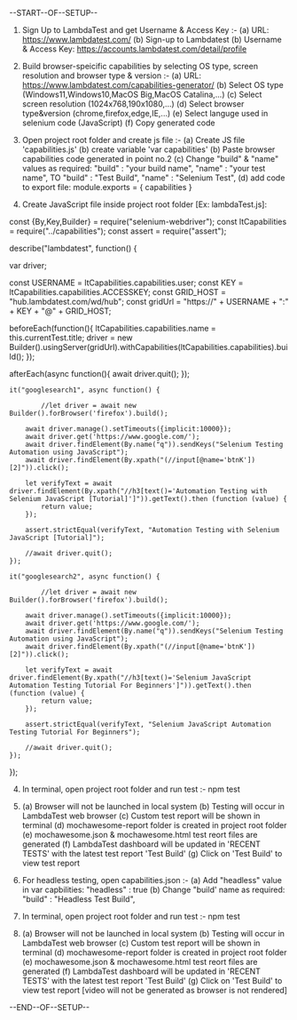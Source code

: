 --START--OF--SETUP--





1. Sign Up to LambdaTest and get Username & Access Key :-
	(a) URL: https://www.lambdatest.com/
	(b) Sign-up to Lambdatest
	(b) Username & Access Key: https://accounts.lambdatest.com/detail/profile

2. Build browser-speicific capabilities by selecting OS type, screen resolution and browser type & version :-
	(a) URL: https://www.lambdatest.com/capabilities-generator/
	(b) Select OS type (Windows11,Windows10,MacOS Big,MacOS Catalina,...)
	(c) Select screen resolution (1024x768,190x1080,...)
	(d) Select browser type&version (chrome,firefox,edge,IE,...)
	(e) Select languge used in selenium code (JavaScript)
	(f) Copy generated code

3. Open project root folder and create js file :-
	(a) Create JS file 'capabilities.js'
	(b) create variable 'var capabilities'
	(b) Paste browser capabilities code generated in point no.2
	(c) Change "build" & "name" values as required:
				"build" : "your build name",
				"name" : "your test name",
				TO
				"build" : "Test Build",
				"name" : "Selenium Test",
	(d) add code to export file:
				module.exports = {
					capabilities
				}

3. Create JavaScript file inside project root folder [Ex: lambdaTest.js]:

const {By,Key,Builder} = require("selenium-webdriver");
const ltCapabilities = require("../capabilities");
const assert = require("assert");

describe("lambdatest", function() {

var driver;

const USERNAME = ltCapabilities.capabilities.user;
const KEY = ltCapabilities.capabilities.ACCESSKEY;
const GRID_HOST = "hub.lambdatest.com/wd/hub";
const gridUrl = "https://" + USERNAME + ":" + KEY + "@" + GRID_HOST;

beforeEach(function(){
	ltCapabilities.capabilities.name = this.currentTest.title;
	driver = new Builder().usingServer(gridUrl).withCapabilities(ltCapabilities.capabilities).build();
});

afterEach(async function(){
	await driver.quit();
});

	it("googlesearch1", async function() {

    		//let driver = await new Builder().forBrowser('firefox').build();

		await driver.manage().setTimeouts({implicit:10000});
		await driver.get('https://www.google.com/');
		await driver.findElement(By.name("q")).sendKeys("Selenium Testing Automation using JavaScript");
		await driver.findElement(By.xpath("(//input[@name='btnK'])[2]")).click();
		    
		let verifyText = await driver.findElement(By.xpath("//h3[text()='Automation Testing with Selenium JavaScript [Tutorial]']")).getText().then (function (value) {
			return value;
		});
    
		assert.strictEqual(verifyText, "Automation Testing with Selenium JavaScript [Tutorial]");
    
		//await driver.quit();
	});

	it("googlesearch2", async function() {

    		//let driver = await new Builder().forBrowser('firefox').build();

		await driver.manage().setTimeouts({implicit:10000});
		await driver.get('https://www.google.com/');
		await driver.findElement(By.name("q")).sendKeys("Selenium Testing Automation using JavaScript");
		await driver.findElement(By.xpath("(//input[@name='btnK'])[2]")).click();
		    
		let verifyText = await driver.findElement(By.xpath("//h3[text()='Selenium JavaScript Automation Testing Tutorial For Beginners']")).getText().then (function (value) {
			return value;
		});
    
		assert.strictEqual(verifyText, "Selenium JavaScript Automation Testing Tutorial For Beginners");
    
		//await driver.quit();
	});

});


4. In terminal, open project root folder and run test :-
		npm test

5.	(a) Browser will not be launched in local system
	(b) Testing will occur in LambdaTest web browser
	(c) Custom test report will be shown in terminal
	(d) mochawesome-report folder is created in project root folder
	(e) mochawesome.json & mochawesome.html test reort files are generated
	(f) LambdaTest dashboard will be updated in 'RECENT TESTS' with the latest test report 'Test Build'
	(g) Click on 'Test Build' to view test report

6. For headless testing, open capabilities.json :-
	(a) Add "headless" value in var capbilities:
				"headless" : true
	(b) Change "build' name as required:
				"build" : "Headless Test Build",

7. In terminal, open project root folder and run test :-
		npm test

8.	(a) Browser will not be launched in local system
	(b) Testing will occur in LambdaTest web browser
	(c) Custom test report will be shown in terminal
	(d) mochawesome-report folder is created in project root folder
	(e) mochawesome.json & mochawesome.html test reort files are generated
	(f) LambdaTest dashboard will be updated in 'RECENT TESTS' with the latest test report 'Test Build'
	(g) Click on 'Test Build' to view test report [video will not be generated as browser is not rendered]






--END--OF--SETUP--
